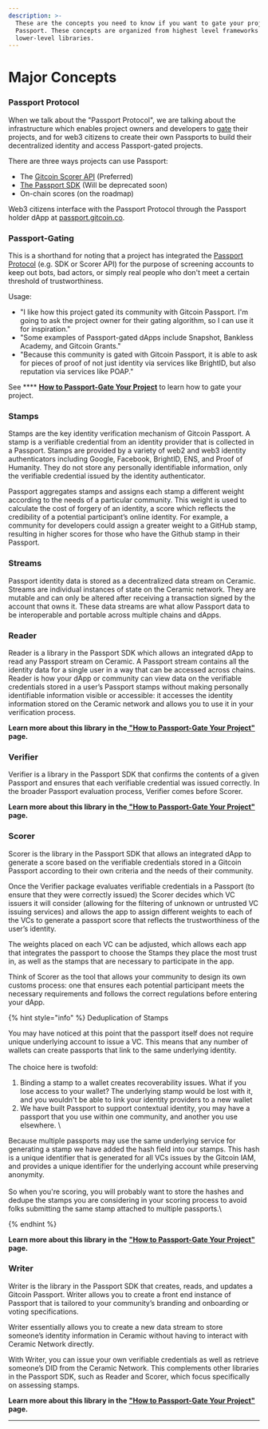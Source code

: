 ```yaml
---
description: >-
  These are the concepts you need to know if you want to gate your project with
  Passport. These concepts are organized from highest level frameworks to
  lower-level libraries.
---
```


# Major Concepts

### Passport Protocol

When we talk about the "Passport Protocol", we are talking about the infrastructure which enables project owners and developers to [gate](major-concepts.md#passport-gating) their projects, and for web3 citizens to create their own Passports to build their decentralized identity and access Passport-gated projects.

There are three ways projects can use Passport:

* The [Gitcoin Scorer API](https://app.gitbook.com/o/Aqbtj6s4OkLaygileCka/s/ttgfRNVjO2DcVvUNyst9/\~/changes/31/gitcoin-passport-sdk/scorer-api/\~/comments/ShtmZJpx8ConO0SXe5xV?context=post) (Preferred)
* [The Passport SDK](passport-sdk/getting-started.md) (Will be deprecated soon)
* On-chain scores (on the roadmap)

Web3 citizens interface with the Passport Protocol through the Passport holder dApp at [passport.gitcoin.co](https://passport.gitcoin.co/).

### Passport-Gating

This is a shorthand for noting that a project has integrated the [Passport Protocol](major-concepts.md#passport-protocol) (e.g. SDK or Scorer API) for the purpose of screening accounts to keep out bots, bad actors, or simply real people who don't meet a certain threshold of trustworthiness.

Usage:

* "I like how this project gated its community with Gitcoin Passport. I'm going to ask the project owner for their gating algorithm, so I can use it for inspiration."
* "Some examples of Passport-gated dApps include Snapshot, Bankless Academy, and Gitcoin Grants."
* "Because this community is gated with Gitcoin Passport, it is able to ask for pieces of proof of not just identity via services like BrightID, but also reputation via services like POAP."

See **** [**How to Passport-Gate Your Project**](passport-sdk/integrating-passport-in-your-dapp.md) to learn how to gate your project.

### Stamps&#x20;

Stamps are the key identity verification mechanism of Gitcoin Passport. A stamp is a verifiable credential from an identity provider that is collected in a Passport. Stamps are provided by a variety of web2 and web3 identity authenticators including Google, Facebook, BrightID, ENS, and Proof of Humanity. They do not store any personally identifiable information, only the verifiable credential issued by the identity authenticator.

Passport aggregates stamps and assigns each stamp a different weight according to the needs of a particular community. This weight is used to calculate the cost of forgery of an identity, a score which reflects the credibility of a potential participant’s online identity. For example, a community for developers could assign a greater weight to a GitHub stamp, resulting in higher scores for those who have the Github stamp in their Passport.

### Streams

Passport identity data is stored as a decentralized data stream on Ceramic. Streams are individual instances of state on the Ceramic network. They are mutable and can only be altered after receiving a transaction signed by the account that owns it. These data streams are what allow Passport data to be interoperable and portable across multiple chains and dApps.

### **Reader**

Reader is a library in the Passport SDK which allows an integrated dApp to read any Passport stream on Ceramic. A Passport stream contains all the identity data for a single user in a way that can be accessed across chains. Reader is how your dApp or community can view data on the verifiable credentials stored in a user’s Passport stamps without making personally identifiable information visible or accessible: it accesses the identity information stored on the Ceramic network and allows you to use it in your verification process.

**Learn more about this library in the**[ **"How to Passport-Gate Your Project"**](passport-sdk/integrating-passport-in-your-dapp.md) **page.**

### Verifier

Verifier is a library in the Passport SDK that confirms the contents of a given Passport and ensures that each verifiable credential was issued correctly. In the broader Passport evaluation process, Verifier comes before Scorer.

**Learn more about this library in the**[ **"How to Passport-Gate Your Project"**](passport-sdk/integrating-passport-in-your-dapp.md) **page.**

### **Scorer**

Scorer is the library in the Passport SDK that allows an integrated dApp to generate a score based on the verifiable credentials stored in a Gitcoin Passport according to their own criteria and the needs of their community.&#x20;

Once the Verifier package evaluates verifiable credentials in a Passport (to ensure that they were correctly issued) the Scorer decides which VC issuers it will consider (allowing for the filtering of unknown or untrusted VC issuing services) and allows the app to assign different weights to each of the VCs to generate a passport score that reflects the trustworthiness of the user’s identity.&#x20;

The weights placed on each VC can be adjusted, which allows each app that integrates the passport to choose the Stamps they place the most trust in, as well as the stamps that are necessary to participate in the app.&#x20;

Think of Scorer as the tool that allows your community to design its own customs process: one that ensures each potential participant meets the necessary requirements and follows the correct regulations before entering your dApp.

{% hint style="info" %}
Deduplication of Stamps

You may have noticed at this point that the passport itself does not require unique underlying account to issue a VC. This means that any number of wallets can create passports that link to the same underlying identity.\
\
The choice here is twofold:

1. Binding a stamp to a wallet creates recoverability issues. What if you lose access to your wallet? The underlying stamp would be lost with it, and you wouldn't be able to link your identity providers to a new wallet
2. We have built Passport to support contextual identity, you may have a passport that you use within one community, and another you use elsewhere. \


Because multiple passports may use the same underlying service for generating a stamp we have added the hash field into our stamps. This hash is a unique identifier that is generated for all VCs issues by the Gitcoin IAM, and provides a unique identifier for the underlying account while preserving anonymity.\
\
So when you're scoring, you will probably want to store the hashes and dedupe the stamps you are considering in your scoring process to avoid folks submitting the same stamp attached to multiple passports.\

{% endhint %}

**Learn more about this library in the** [**"How to Passport-Gate Your Project"**](passport-sdk/integrating-passport-in-your-dapp.md) **page.**

### Writer

Writer is the library in the Passport SDK that creates, reads, and updates a Gitcoin Passport. Writer allows you to create a front end instance of Passport that is tailored to your community’s branding and onboarding or voting specifications.&#x20;

Writer essentially allows you to create a new data stream to store someone’s identity information in Ceramic without having to interact with Ceramic Network directly.&#x20;

With Writer, you can issue your own verifiable credentials as well as retrieve someone’s DID from the Ceramic Network. This complements other libraries in the Passport SDK, such as Reader and Scorer, which focus specifically on assessing stamps.

**Learn more about this library in the** [**"How to Passport-Gate Your Project"**](passport-sdk/integrating-passport-in-your-dapp.md) **page.**

****
